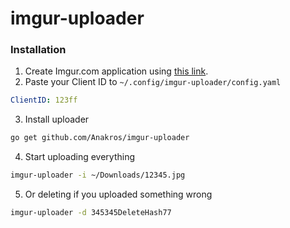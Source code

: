 # imgur-uploader

### Installation

1. Create Imgur.com application using [this link](https://api.imgur.com/oauth2/addclient).
2. Paste your Client ID to `~/.config/imgur-uploader/config.yaml`

```yaml
ClientID: 123ff
```

3. Install uploader
```bash
go get github.com/Anakros/imgur-uploader
```

4. Start uploading everything

```bash
imgur-uploader -i ~/Downloads/12345.jpg
```
5. Or deleting if you uploaded something wrong

```bash
imgur-uploader -d 345345DeleteHash77
```
